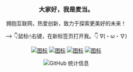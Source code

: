 <div align="center">
  
### 大家好，我是麦当。
拥抱互联网，热爱创新，致力于探索更美好的未来！

--> 👇鼠标🖱右键，在新标签页打开我。👇 ∇(・ω・∇)

[![图标](https://img.shields.io/static/v1?label=直接住在B站&message=Bilibili&color=ff69b4)](https://space.bilibili.com/392833366/channel/series)
[![图标](https://img.shields.io/static/v1?label=经常发沸点&message=juejin&color=brightgreen)](https://juejin.cn/user/1157102527850871/pins)
[![图标](https://img.shields.io/static/v1?label=Java博客&message=CSDN&color=red&logo=github)](https://blog.csdn.net/weixin_46344594/category_10441485.html)
[![图标](https://img.shields.io/static/v1?label=波粒二象性&message=douyin&color=orange)](https://www.douyin.com/user/self)

![GitHub 统计信息](https://github-readme-stats.vercel.app/api?username=hjg66-5&theme=solarized-dark&show_icons=true)
